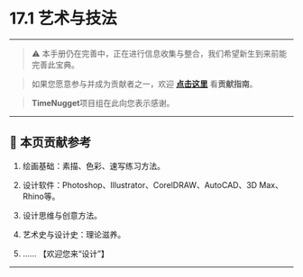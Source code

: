 # 17.1 艺术与技法

---

> ⚠️ 本手册仍在完善中，正在进行信息收集与整合，我们希望新生到来前能完善此宝典。  

> 如果您愿意参与并成为贡献者之一，欢迎 **[点击这里](/CONTRIBUTING.md)** 看**贡献指南**。

> **TimeNugget**项目组在此向您表示感谢。

---

## 📌 本页贡献参考

1. 绘画基础：素描、色彩、速写练习方法。

2. 设计软件：Photoshop、Illustrator、CorelDRAW、AutoCAD、3D Max、Rhino等。

3. 设计思维与创意方法。

4. 艺术史与设计史：理论滋养。

5. ……  【欢迎您来“设计”】

---
